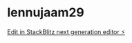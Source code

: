 # lennujaam29

[Edit in StackBlitz next generation editor ⚡️](https://stackblitz.com/~/github.com/kvartiil/lennujaam29)